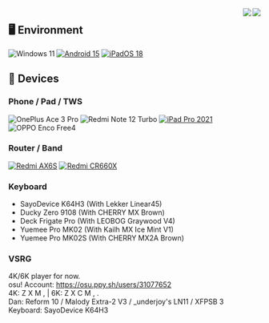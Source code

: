 <img align="right" src="https://github-readme-stats.vercel.app/api?username=kaffuchino233&show_icons=true&hide_border=true&icon_color=000&role=OWNER,ORGANIZATION_MEMBER,COLLABORATOR&title_color=000&show=prs_merged_percentage&include_all_commits=true&count_private=true">
<img align="right" src="https://github-readme-stats-one-bice.vercel.app/api?username=kaffuchino233&show_icons=true&role=OWNER,ORGANIZATION_MEMBER,COLLABORATOR&include_all_commits=true&theme=catppuccin_latte&theme=graywhite&count_private=true&hide_border=true>
# kaffuchino233
### Hi there 👋 I'm KafuuChino-
a.k.a. QKIvan  
- A Noob interested in AOSP and open-source
- A maintainer of corvette and marble
- zh-CN / en-US

<img align="right" src="https://github-readme-stats-one-bice.vercel.app/api/top-langs/?username=kaffuchino233&layout=compact&exclude_repo=Hardware-Course&hide=Jupyter%20Notebook,MATLAB&role=OWNER,ORGANIZATION_MEMBER&langs_count=10">

## 🖥️ Environment
![Windows 11](https://img.shields.io/badge/Windows%2011-00adef?style=flat-square&logo=windows&logoColor=ffffff)
[![Android 15](https://img.shields.io/badge/Android%2015-3ddc84?style=flat-square&logo=android&logoColor=ffffff)](https://www.android.com/android-15/)
[![iPadOS 18](https://img.shields.io/badge/iPadOS%2018-4F4F4F?style=flat-square&logo=apple&logoColor=FFFFFF&labelColor=4F4F4F)](https://www.apple.com/ipados/ipados-18/)

## 📱 Devices
### Phone / Pad / TWS
![OnePlus Ace 3 Pro](https://img.shields.io/badge/OnePlus%20Ace%203%20Pro-f5010c?style=flat-square&logo=oneplus&logoColor=ffffff)
![Redmi Note 12 Turbo](https://img.shields.io/badge/Redmi%20Note%2012%20Turbo-fd4900?style=flat-square&logo=xiaomi&logoColor=ffffff)
[![iPad Pro 2021](https://img.shields.io/badge/iPad%20Pro%202021-4F4F4F?style=flat-square&logo=apple&logoColor=FFFFFF&labelColor=4F4F4F)](https://www.apple.com/ipad-pro/)
![OPPO Enco Free4](https://img.shields.io/badge/OPPO%20Enco%20Free4-20683d?style=flat-square&logo=oppo&logoColor=ffffff)
### Router / Band
[![Redmi AX6S](https://img.shields.io/badge/Redmi%20AX6S-ED9121?style=flat-square&logo=xiaomi&logoColor=FFFFFF&labelColor=ED9121)](https://www.mi.com/shop/buy/detail?product_id=15032)
[![Redmi CR660X](https://img.shields.io/badge/Redmi%20CR660X-ED9121?style=flat-square&logo=xiaomi&logoColor=FFFFFF&labelColor=ED9121)](https://www.mi.com/shop/buy/detail?product_id=15032)

### Keyboard
- SayoDevice K64H3 (With Lekker Linear45)
- Ducky Zero 9108 (With CHERRY MX Brown)
- Deck Frigate Pro (With LEOBOG Graywood V4)
- Yuemee Pro MK02 (With Kailh MX Ice Mint V1)
- Yuemee Pro MK02S (With CHERRY MX2A Brown)

### VSRG
4K/6K player for now.  
osu! Account: https://osu.ppy.sh/users/31077652  
4K: Z X M , | 6K: Z X C M , .  
Dan: Reform 10 / Malody Extra-2 V3 / _underjoy's LN11 / XFPSB 3  
Keyboard: SayoDevice K64H3
